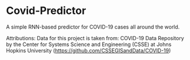 # Covid-Predictor
A simple RNN-based predictor for COVID-19 cases all around the world.

Attributions: 
Data for this project is taken from: COVID-19 Data Repository by the Center for Systems Science and Engineering (CSSE) at Johns Hopkins University (<https://github.com/CSSEGISandData/COVID-19>)
